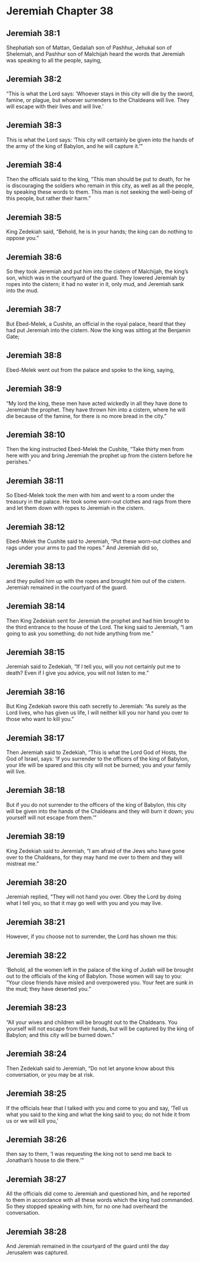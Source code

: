 # Jeremiah Chapter 38

## Jeremiah 38:1
Shephatiah son of Mattan, Gedaliah son of Pashhur, Jehukal son of Shelemiah, and Pashhur son of Malchijah heard the words that Jeremiah was speaking to all the people, saying,

## Jeremiah 38:2
“This is what the Lord says: ‘Whoever stays in this city will die by the sword, famine, or plague, but whoever surrenders to the Chaldeans will live. They will escape with their lives and will live.’

## Jeremiah 38:3
This is what the Lord says: ‘This city will certainly be given into the hands of the army of the king of Babylon, and he will capture it.’”

## Jeremiah 38:4
Then the officials said to the king, “This man should be put to death, for he is discouraging the soldiers who remain in this city, as well as all the people, by speaking these words to them. This man is not seeking the well-being of this people, but rather their harm.”

## Jeremiah 38:5
King Zedekiah said, “Behold, he is in your hands; the king can do nothing to oppose you.”

## Jeremiah 38:6
So they took Jeremiah and put him into the cistern of Malchijah, the king’s son, which was in the courtyard of the guard. They lowered Jeremiah by ropes into the cistern; it had no water in it, only mud, and Jeremiah sank into the mud.

## Jeremiah 38:7
But Ebed-Melek, a Cushite, an official in the royal palace, heard that they had put Jeremiah into the cistern. Now the king was sitting at the Benjamin Gate;

## Jeremiah 38:8
Ebed-Melek went out from the palace and spoke to the king, saying,

## Jeremiah 38:9
“My lord the king, these men have acted wickedly in all they have done to Jeremiah the prophet. They have thrown him into a cistern, where he will die because of the famine, for there is no more bread in the city.”

## Jeremiah 38:10
Then the king instructed Ebed-Melek the Cushite, “Take thirty men from here with you and bring Jeremiah the prophet up from the cistern before he perishes.”

## Jeremiah 38:11
So Ebed-Melek took the men with him and went to a room under the treasury in the palace. He took some worn-out clothes and rags from there and let them down with ropes to Jeremiah in the cistern.

## Jeremiah 38:12
Ebed-Melek the Cushite said to Jeremiah, “Put these worn-out clothes and rags under your arms to pad the ropes.” And Jeremiah did so,

## Jeremiah 38:13
and they pulled him up with the ropes and brought him out of the cistern. Jeremiah remained in the courtyard of the guard.

## Jeremiah 38:14
Then King Zedekiah sent for Jeremiah the prophet and had him brought to the third entrance to the house of the Lord. The king said to Jeremiah, “I am going to ask you something; do not hide anything from me.”

## Jeremiah 38:15
Jeremiah said to Zedekiah, “If I tell you, will you not certainly put me to death? Even if I give you advice, you will not listen to me.”

## Jeremiah 38:16
But King Zedekiah swore this oath secretly to Jeremiah: “As surely as the Lord lives, who has given us life, I will neither kill you nor hand you over to those who want to kill you.”

## Jeremiah 38:17
Then Jeremiah said to Zedekiah, “This is what the Lord God of Hosts, the God of Israel, says: ‘If you surrender to the officers of the king of Babylon, your life will be spared and this city will not be burned; you and your family will live.

## Jeremiah 38:18
But if you do not surrender to the officers of the king of Babylon, this city will be given into the hands of the Chaldeans and they will burn it down; you yourself will not escape from them.’”

## Jeremiah 38:19
King Zedekiah said to Jeremiah, “I am afraid of the Jews who have gone over to the Chaldeans, for they may hand me over to them and they will mistreat me.”

## Jeremiah 38:20
Jeremiah replied, “They will not hand you over. Obey the Lord by doing what I tell you, so that it may go well with you and you may live.

## Jeremiah 38:21
However, if you choose not to surrender, the Lord has shown me this:

## Jeremiah 38:22
‘Behold, all the women left in the palace of the king of Judah will be brought out to the officials of the king of Babylon. Those women will say to you: “Your close friends have misled and overpowered you. Your feet are sunk in the mud; they have deserted you.”

## Jeremiah 38:23
“All your wives and children will be brought out to the Chaldeans. You yourself will not escape from their hands, but will be captured by the king of Babylon; and this city will be burned down.”

## Jeremiah 38:24
Then Zedekiah said to Jeremiah, “Do not let anyone know about this conversation, or you may be at risk.

## Jeremiah 38:25
If the officials hear that I talked with you and come to you and say, ‘Tell us what you said to the king and what the king said to you; do not hide it from us or we will kill you,’

## Jeremiah 38:26
then say to them, ‘I was requesting the king not to send me back to Jonathan’s house to die there.’”

## Jeremiah 38:27
All the officials did come to Jeremiah and questioned him, and he reported to them in accordance with all these words which the king had commanded. So they stopped speaking with him, for no one had overheard the conversation.

## Jeremiah 38:28
And Jeremiah remained in the courtyard of the guard until the day Jerusalem was captured.
